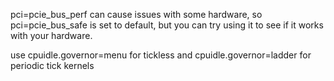 pci=pcie_bus_perf can cause issues with some hardware, so pci=pcie_bus_safe is set to default, but you can try using it to see if it works with your hardware.

use cpuidle.governor=menu for tickless and cpuidle.governor=ladder for periodic tick kernels
